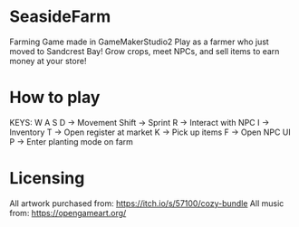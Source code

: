 # SeasideFarm
 Farming Game made in GameMakerStudio2
 Play as a farmer who just moved to Sandcrest Bay! Grow crops, meet NPCs, and sell items to earn money at your store!

 # How to play
 KEYS:
    W A S D -> Movement
    Shift -> Sprint
    R -> Interact with NPC
    I -> Inventory
    T -> Open register at market
    K -> Pick up items
    F -> Open NPC UI
    P -> Enter planting mode on farm

# Licensing
All artwork purchased from: https://itch.io/s/57100/cozy-bundle 
All music from: https://opengameart.org/ 

